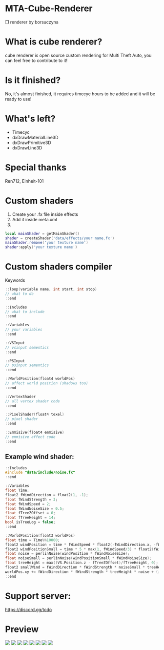 # MTA-Cube-Renderer
❒ renderer by borsuczyna

# What is cube renderer?
cube renderer is open source custom rendering for Multi Theft Auto, you can feel free to contribute to it!

# Is it finished?
No, it's almost finished, it requires timecyc hours to be added and it will be ready to use!

# What's left?
- Timecyc
- dxDrawMaterialLine3D
- dxDrawPrimitive3D
- dxDrawLine3D

# Special thanks
Ren712, Einheit-101

# Custom shaders
1. Create your .fx file inside effects
2. Add it inside meta.xml
3.
```lua
local mainShader = getMainShader()
shader = createShader('data/effects/your name.fx')
mainShader:remove('your texture name')
shader:apply('your texture name')
```

# Custom shaders compiler
Keywords
```c
::loop(variable name, int start, int stop)
// what to do
::end

::Includes
// what to include
::end

::Variables
// your variables
::end

::VSInput
// vsinput sementics
::end

::PSInput
// psinput sementics
::end

::WorldPosition(float4 worldPos)
// affect world position (shadows too)
::end

::VertexShader
// all vertex shader code
::end

::PixelShader(float4 texel)
// pixel shader
::end

::Emmisive(float4 emmisive)
// emmisive affect code
::end
```

## Example wind shader:
```c
::Includes
#include "data/include/noise.fx"
::end

::Variables
float Time;
float2 fWindDirection = float2(1, -1);
float fWindStrength = 3;
float fWindSpeed = 2;
float fWindNoiseSize = 0.5;
float fTreeZOffset = 0;
float fTreeHeight = 14;
bool isTreeLog = false;
::end

::WorldPosition(float3 worldPos)
float time = Time%%10000;
float2 windPosition = time * fWindSpeed * float2(-fWindDirection.x, -fWindDirection.y) + worldPos.xy / 10;
float2 windPositionSmall = time * 5 * max(1, fWindSpeed/3) * float2(fWindDirection.x, -fWindDirection.y) + worldPos.xy * 5;
float noise = perlinNoise(windPosition * fWindNoiseSize);
float noiseSmall = perlinNoise(windPositionSmall * fWindNoiseSize);
float treeHeight = max((VS.Position.z - fTreeZOffset)/fTreeHeight, 0);
float2 smallWind = fWindDirection * fWindStrength * noiseSmall * treeHeight / 3;
worldPos.xy += fWindDirection * fWindStrength * treeHeight * noise + (isTreeLog ? 0 : smallWind);
::end
```

# Support server:
https://discord.gg/todo

# Preview
![](https://borsuczyna.github.io/2.png)
![](https://borsuczyna.github.io/4.png)
![](https://borsuczyna.github.io/6.png)
![](https://borsuczyna.github.io/8.png)
![](https://borsuczyna.github.io/10.png)
![](https://borsuczyna.github.io/12.png)
![](https://borsuczyna.github.io/14.png)
![](https://borsuczyna.github.io/16.png)
